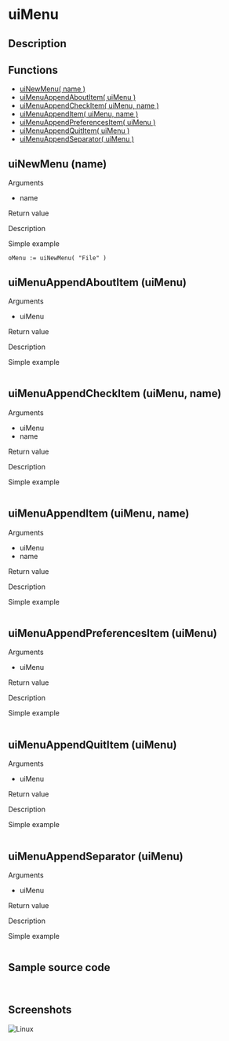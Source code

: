 # **uiMenu**

## Description

## Functions
- [uiNewMenu( name )](#uinewmenu-name)
- [uiMenuAppendAboutItem( uiMenu )](#uimenuappendaboutitem-uimenu)
- [uiMenuAppendCheckItem( uiMenu, name )](#uimenuappendcheckitem-uimenu-name)
- [uiMenuAppendItem( uiMenu, name )](#uimenuappenditem-uimenu-name)
- [uiMenuAppendPreferencesItem( uiMenu )](#uimenuappendpreferencesitem-uimenu)
- [uiMenuAppendQuitItem( uiMenu )](#uimenuappendquititem-uimenu)
- [uiMenuAppendSeparator( uiMenu )](#uimenuappendseparator-uimenu)

## uiNewMenu (name)
Arguments
- name

Return value

Description

Simple example
```
oMenu := uiNewMenu( "File" )
```
## uiMenuAppendAboutItem (uiMenu)
Arguments
- uiMenu

Return value

Description

Simple example
```

```
## uiMenuAppendCheckItem (uiMenu, name)
Arguments
- uiMenu
- name

Return value

Description

Simple example
```

```
## uiMenuAppendItem (uiMenu, name)		
Arguments
- uiMenu
- name

Return value

Description

Simple example
```

```
## uiMenuAppendPreferencesItem (uiMenu)
Arguments
- uiMenu

Return value

Description

Simple example
```

```
## uiMenuAppendQuitItem (uiMenu)
Arguments
- uiMenu

Return value

Description

Simple example
```

```
## uiMenuAppendSeparator (uiMenu)
Arguments
- uiMenu

Return value

Description

Simple example
```

```
## Sample source code
```


```
## Screenshots
![Linux](../tutorial/uiMenu_Linux.png "With family Linux Elementary desktop Pantheon, based on GNOME")
